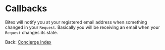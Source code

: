 
# Callbacks

Bitex will notify you at your registered email address when something changed in your `Request`.
Basically you will be receiving an email when your `Request` changes its state.

<div class="footer-nav">
  <span>
    Back:
    <a href="/concierge/">Concierge Index</a>
  </span>
</div>